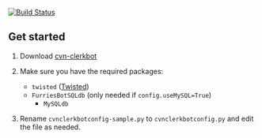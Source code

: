 [![Build Status](https://github.com/countervandalism/cvn-clerkbot/actions/workflows/CI.yml/badge.svg)](https://github.com/countervandalism/cvn-clerkbot/actions/workflows/CI.yml)

## Get started

1. Download [cvn-clerkbot](https://github.com/countervandalism/cvn-clerkbot)

2. Make sure you have the required packages:
   - `twisted` ([Twisted](https://twistedmatrix.com/))
   - `FurriesBotSQLdb` (only needed if `config.useMySQL=True`)
     - `MySQLdb`

3. Rename `cvnclerkbotconfig-sample.py` to `cvnclerkbotconfig.py` and edit the file as needed.
